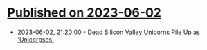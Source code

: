 # [Published on 2023-06-02](index.md)

* [2023-06-02, 21:20:00](https://tech.slashdot.org/story/23/06/02/1813237/dead-silicon-valley-unicorns-pile-up-as-unicorpses?utm_source=rss1.0mainlinkanon&utm_medium=feed) - [Dead Silicon Valley Unicorns Pile Up as 'Unicorpses'](https://tech.slashdot.org/story/23/06/02/1813237/dead-silicon-valley-unicorns-pile-up-as-unicorpses?utm_source=rss1.0mainlinkanon&utm_medium=feed)
